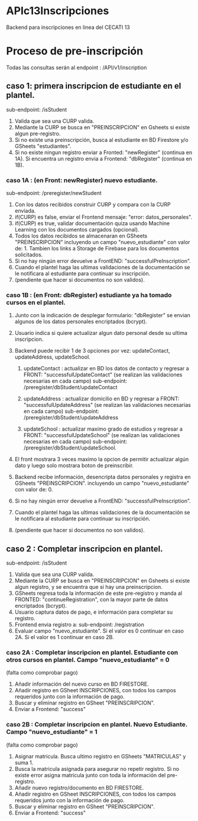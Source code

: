 # APIc13Inscripciones
Backend para inscripciones en linea del CECATI 13

# Proceso de pre-inscripción
Todas  las consultas serán al endpoint : /API/v1/inscription

## caso 1: primera inscripcion de estudiante en el plantel.
sub-endpoint:  /isStudent
1. Valida que sea una CURP valida.
2. Mediante la CURP se busca en "PREINSCRIPCION" en Gsheets si existe algun pre-registro.
3. Si no existe una preinscripción, busca al estudiante en BD Firestore y/o GSheets "estudiantes".
4. Si no existe ningun registro enviar a Fronted: "newRegister" (continua en 1A). Si encuentra un registro envia a Frontend: "dbRegister" (continua en 1B).

### caso 1A : (en Front: newRegister) nuevo estudiante.
sub-endpoint:  /preregister/newStudent
1. Con los datos recibidos construir CURP y compara con la CURP enviada.
2. if(CURP) es false, enviar el Frontend mensaje: "error: datos_personales".
3. if(CURP) es true, validar documentación quiza usando Machine Learning con los documentos cargados (opcional).
4. Todos los datos recibidos se almacenaran en GSheets "PREINSCRIPCION" incluyendo un campo "nuevo_estudiante" con valor de: 1. Tambien los links a Storage de Firebase para los documentos solicitados.
5. Si no hay ningún error devuelve a FrontEND: "successfulPreInscription".
6. Cuando el plantel haga las ultimas validaciones de la documentación se le notificara al estudiante para continuar su inscripción.
6. (pendiente que hacer si documentos no son validos).

### caso 1B : (en Front: dbRegister) estudiante ya ha tomado cursos en el plantel.
1. Junto con la indicación de desplegar formulario: "dbRegister" se envian algunos de los datos personales encriptados (bcrypt).
2. Usuario indica si quiere actualizar algun dato personal desde su ultima inscripcion.
3. Backend puede recibir 1 de 3 opciones por vez: updateContact, updateAddress, updateSchool.
    1. updateContact : actualizar en BD los datos de contacto y regresar a FRONT: "successfulUpdateContact"
    (se realizan las validaciones necesarias en cada campo)
    sub-endpoint:  /preregister/dbStudent/updateContact

    2. updateAddress : actualizar domicilio en BD y regresar a FRONT: "successfulUpdateAddress"
    (se realizan las validaciones necesarias en cada campo)
    sub-endpoint:  /preregister/dbStudent/updateAddress

    3. updateSchool : actualizar maximo grado de estudios  y regresar a FRONT: "successfulUpdateSchool"
    (se realizan las validaciones necesarias en cada campo)
    sub-endpoint:  /preregister/dbStudent/updateSchool.

4. El front mostrara 3 veces maximo la opcion de permitir actualizar algún dato y luego solo mostrara boton de preinscribir.
5. Backend recibe información, desencripta datos personales y registra en GSheets "PREINSCRIPCION". incluyendo un campo "nuevo_estudiante" con valor de: 0.
6. Si no hay ningún error devuelve a FrontEND: "successfulPreInscription".
7. Cuando el plantel haga las ultimas validaciones de la documentación se le notificara al estudiante para continuar su inscripción.
7. (pendiente que hacer si documentos no son validos).

## caso 2 : Completar inscripcion en plantel.
sub-endpoint:  /isStudent
1. Valida que sea una CURP valida.
2. Mediante la CURP se busca en "PREINSCRIPCION" en Gsheets si existe algun registro, y se encuentra que si hay una preinscripcion.
3. GSheets regresa toda la información de este pre-registro y manda al FRONTED: "continueRegistration", con la mayor parte de datos encriptados (bcrypt).
4. Usuario captura datos de pago, e información para completar su registro.
4. Frontend envia registro a:
sub-endpoint: /registration
5. Evaluar campo "nuevo_estudiante". Si el valor es 0 continuar en caso 2A. Si el valor es 1 continuar en caso 2B.

### caso 2A : Completar inscripcion en plantel. Estudiante con otros cursos en plantel. Campo "nuevo_estudiante" = 0
(falta como comprobar pago)
1. Añadir información del nuevo curso en BD FIRESTORE.
2. Añadir registro en GSheet INSCRIPCIONES, con todos los campos requeridos junto con la información de pago.
3. Buscar y eliminar registro en GSheet "PREINSCRIPCION".
4. Enviar a Frontend: "success"

### caso 2B : Completar inscripcion en plantel. Nuevo Estudiante. Campo "nuevo_estudiante" = 1
(falta como comprobar pago)
1. Asignar matricula. Busca ultimo registro en GSheets "MATRICULAS" y suma 1.
2. Busca la matricula asignada para asegurar no repetir registro. Si no existe error asigna matricula junto con toda la información del pre-registro.
3. Añadir nuevo registro/documento en BD FIRESTORE.
4. Añadir registro en GSheet INSCRIPCIONES, con todos los campos requeridos junto con la información de pago.
5. Buscar y eliminar registro en GSheet "PREINSCRIPCION".
6. Enviar a Frontend: "success"

